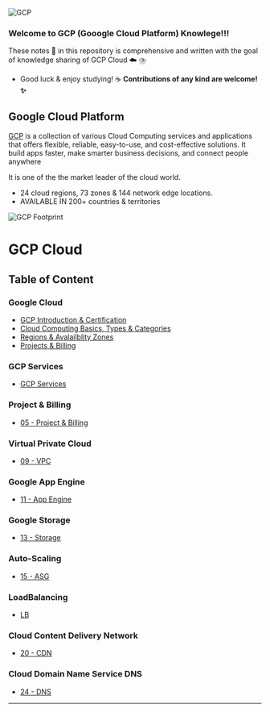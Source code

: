 ![GCP](https://www.gstatic.com/devrel-devsite/prod/vb1c70bbe2f68b543db3deb1075af42e62f8f21e5fc703b8398dc6b9860f1711f/cloud/images/cloud-logo.svg)

### Welcome to GCP (Gooogle Cloud Platform) Knowlege!!! 

These notes :memo: in this repository is comprehensive and written with the goal of knowledge sharing of GCP Cloud :cloud: ⛈️

- Good luck & enjoy studying! :coffee: **Contributions of any kind are welcome! :sparkles:**


## **Google Cloud Platform** 
[GCP](https://cloud.google.com/) is a collection of various Cloud Computing services and applications that offers flexible, reliable, easy-to-use, and cost-effective solutions. It build apps faster, make smarter business decisions, and connect people anywhere

It is one of the the market leader of the cloud world.
- 24 cloud regions, 73 zones & 144 network edge locations.
- AVAILABLE IN 200+ countries & territories

![GCP Footprint](https://lh3.googleusercontent.com/oL3F456sm3dLr_60gxpg6EVi-zH90CHR3JEn1WueNlLF4h3Ie9BJJ3KCCIu-fVoyh-TDYEvM8v3EsQ=e14-rw-lo-sc0xffffff-h600)

 
# GCP Cloud 

## **Table of Content**

### Google Cloud
  - [GCP Introduction & Certification ]()
  - [Cloud Computing Basics, Types & Categories](https://github.com/engineerbaz/AWS-Cloud-Knowledge/blob/master/01b%20Cloud_Computing_Basics.md) 
  - [Regions & Avalailblity Zones]()
  - [Projects & Billing]()
  
### GCP Services 
  - [GCP Services]() 

### Project & Billing
  - [05 - Project & Billing](https://github.com/engineerbaz/Google-Cloud-GCP-Knowledge/blob/main/05%20Project%26Billing.md)

### Virtual Private Cloud 
  - [09 - VPC](https://github.com/engineerbaz/Google-Cloud-GCP-Knowledge/blob/main/09%20VirtualPrivateCloud.md) 

### Google App Engine 
  - [11 - App Engine](https://github.com/engineerbaz/Google-Cloud-GCP-Knowledge/blob/main/11%20AppEngine.md)

### Google Storage
  - [13 - Storage](https://github.com/engineerbaz/Google-Cloud-GCP-Knowledge/blob/main/13%20Storage.md)

### Auto-Scaling
  - [15 - ASG](https://github.com/engineerbaz/Google-Cloud-GCP-Knowledge/blob/main/15%20AutoScalling.md) 
### LoadBalancing
  - [LB](https://github.com/engineerbaz/Google-Cloud-GCP-Knowledge/blob/main/LoadBalancing.md) 



### Cloud Content Delivery Network
  - [20 - CDN](https://github.com/engineerbaz/Google-Cloud-GCP-Knowledge/blob/main/20%20Cloud%20CDN.md) 



### Cloud Domain Name Service DNS
  - [24 - DNS](https://github.com/engineerbaz/Google-Cloud-GCP-Knowledge/blob/main/24%20DNS.md) 



---